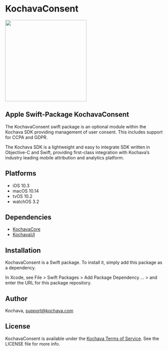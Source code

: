 # KochavaConsent

<img src="https://storage.googleapis.com/kochava-web/2016/07/Kochava-horizontal-black-800x154.png" width="260" />

## Apple Swift-Package KochavaConsent

The KochavaConsent swift package is an optional module within the Kochava SDK providing management of user consent.  This includes support for CCPA and GDPR.

The Kochava SDK is a lightweight and easy to integrate SDK written in Objective-C and Swift, providing first-class integration with Kochava’s industry leading mobile attribution and analytics platform.

## Platforms

* iOS 10.3
* macOS 10.14
* tvOS 10.2
* watchOS 3.2

## Dependencies

* [KochavaCore](https://github.com/Kochava/Apple-SwiftPackage-KochavaCore)
* [KochavaUI](https://github.com/Kochava/Apple-SwiftPackage-KochavaUI)

## Installation

KochavaConsent is a Swift package.  To install it, simply add this package as a dependency.

In Xcode, see File > Swift Packages > Add Package Dependency ... > and enter the URL for this package repository.

## Author

Kochava, support@kochava.com

## License

KochavaConsent is available under the [Kochava Terms of Service](https://www.kochava.com/terms-of-service/). See the LICENSE file for more info.
